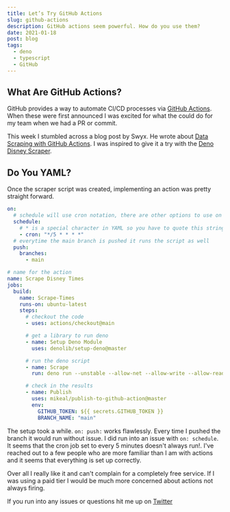 ```yaml
---
title: Let’s Try GitHub Actions
slug: github-actions
description: GitHub actions seem powerful. How do you use them?
date: 2021-01-18
post: blog
tags:
  - deno
  - typescript
  - GitHub
---
```


## What Are GitHub Actions?

GitHub provides a way to automate CI/CD processes via [GitHub Actions](https://github.com/features/actions). When these were first announced I was excited for what the could do for my team when we had a PR or commit.

This week I stumbled across a blog post by Swyx. He wrote about [Data Scraping with GitHub Actions](https://www.swyx.io/github-scraping). I was inspired to give it a try with the [Deno Disney Scraper](https://gottleber.net/blog/deno-time/).

## Do You YAML?

Once the scraper script was created, implementing an action was pretty straight forward.

```yml
on:
  # schedule will use cron notation, there are other options to use on events
  schedule:
    # * is a special character in YAML so you have to quote this string
    - cron: "*/5 * * * *"
  # everytime the main branch is pushed it runs the script as well
  push:
    branches:
      - main

# name for the action
name: Scrape Disney Times
jobs:
  build:
    name: Scrape-Times
    runs-on: ubuntu-latest
    steps:
      # checkout the code
      - uses: actions/checkout@main

      # get a library to run deno
      - name: Setup Deno Module
        uses: denolib/setup-deno@master

      # run the deno script
      - name: Scrape
        run: deno run --unstable --allow-net --allow-write --allow-read get_data.ts

      # check in the results
      - name: Publish
        uses: mikeal/publish-to-github-action@master
        env:
          GITHUB_TOKEN: ${{ secrets.GITHUB_TOKEN }}
          BRANCH_NAME: "main"
```

The setup took a while. `on: push:` works flawlessly. Every time I pushed the branch it would run without issue. I did run into an issue with `on: schedule`. It seems that the cron job set to every 5 minutes doesn't always run!. I've reached out to a few people who are more familiar than I am with actions and it seems that everything is set up correctly.

Over all I really like it and can't complain for a completely free service. If I was using a paid tier I would be much more concerned about actions not always firing.

If you run into any issues or questions hit me up on [Twitter](https://twitter.com/rgottleber)
